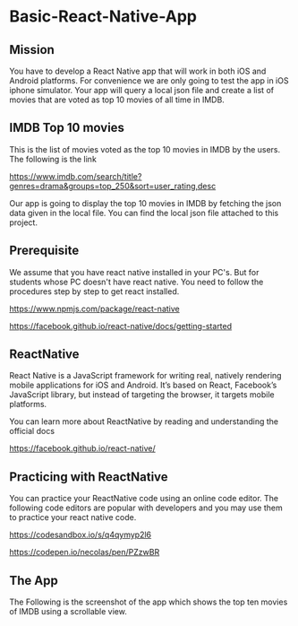 # Basic-React-Native-App

## Mission

You have to develop a React Native app that will work in both iOS and Android platforms. For convenience we are only going to test the app in iOS iphone simulator. Your app will query a local json file and create a list of movies that are voted as top 10 movies of all time in IMDB.


## IMDB Top 10 movies

This is the list of movies voted as the top 10 movies in IMDB by the users. The following is the link

https://www.imdb.com/search/title?genres=drama&groups=top_250&sort=user_rating,desc

Our app is going to display the top 10 movies in IMDB by fetching the json data given in the local file. You can find the local json file attached to this project.


## Prerequisite

We assume that you have react native installed in your PC's. But for students whose PC doesn't have react native. You need to follow the procedures step by step to get react installed.

https://www.npmjs.com/package/react-native

https://facebook.github.io/react-native/docs/getting-started


## ReactNative

React Native is a JavaScript framework for writing real, natively rendering mobile applications for iOS and Android. It’s based on React, Facebook’s JavaScript library, but instead of targeting the browser, it targets mobile platforms. 

You can learn more about ReactNative by reading and understanding the official docs

https://facebook.github.io/react-native/


## Practicing with ReactNative
You can practice your ReactNative code using an online code editor. The following code editors are popular with developers and you may use them to practice your react native code.

https://codesandbox.io/s/q4qymyp2l6

https://codepen.io/necolas/pen/PZzwBR


## The App

The Following is the screenshot of the app which shows the top ten movies of IMDB using a scrollable view.
